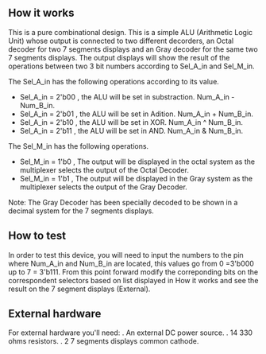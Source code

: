 <!---

This file is used to generate your project datasheet. Please fill in the information below and delete any unused
sections.

You can also include images in this folder and reference them in the markdown. Each image must be less than
512 kb in size, and the combined size of all images must be less than 1 MB.
-->

## How it works
This is a pure combinational design.
This is a simple ALU (Arithmetic Logic Unit) whose output is connected to two different decorders, an Octal decoder for two 7 segments displays and an Gray decoder for the same two 7 segments displays. The output displays will show the result of the operations between two 3 bit numbers according to Sel_A_in and Sel_M_in.

The Sel_A_in has the following operations according to its value.
* Sel_A_in = 2'b00 , the ALU will be set in substraction. Num_A_in - Num_B_in.
* Sel_A_in = 2'b01 , the ALU will be set in Adition. Num_A_in + Num_B_in.
* Sel_A_in = 2'b10 , the ALU will be set in XOR. Num_A_in ^ Num_B_in.
* Sel_A_in = 2'b11 , the ALU will be set in AND. Num_A_in & Num_B_in.

The Sel_M_in has the following operations.
* Sel_M_in = 1'b0 , The output will be displayed in the octal system as the multiplexer selects the output of the Octal Decoder.
* Sel_M_in = 1'b1 , The output will be displayed in the Gray system as the multiplexer selects the output of the Gray Decoder.

Note: The Gray Decoder has been specially decoded to be shown in a decimal system for the 7 segments displays.

## How to test

In order to test this device, you will need to input the numbers to the pin where Num_A_in and Num_B_in are located, this values go from 0 =3'b000 up to 7 = 3'b111. From this point forward modify the correponding bits on the correspondent selectors based on list displayed in How it works and see the result on the 7 segment displays (External).

## External hardware

For external hardware you'll need:
. An external DC power source.
. 14 330 ohms resistors.
. 2 7 segments displays common cathode.
